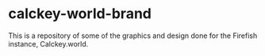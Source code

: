 # calckey-world-brand
This is a repository of some of the graphics and design done for the Firefish instance, Calckey.world.
